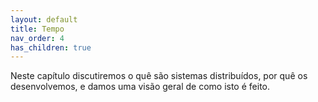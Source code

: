 ```yaml
---
layout: default
title: Tempo
nav_order: 4
has_children: true
---
```


Neste capítulo discutiremos o quê são sistemas distribuídos, por quê os desenvolvemos, e damos uma visão geral de como isto é feito.
